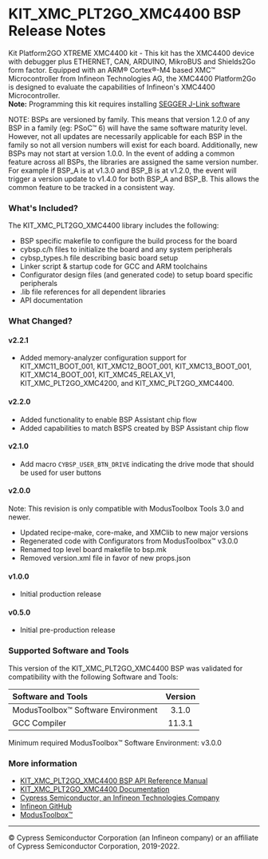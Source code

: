 # KIT_XMC_PLT2GO_XMC4400 BSP Release Notes
Kit Platform2GO XTREME XMC4400 kit - This kit has the XMC4400 device with debugger plus ETHERNET, CAN, ARDUINO, MikroBUS and Shields2Go form factor. Equipped with an ARM® Cortex®-M4 based XMC™ Microcontroller from Infineon Technologies AG, the XMC4400 Platform2Go is designed to evaluate the capabilities of Infineon's XMC4400 Microcontroller.     
**Note:**
Programming this kit requires installing 
[SEGGER J-Link software](https://www.segger.com/downloads/jlink/#J-LinkSoftwareAndDocumentationPack)

NOTE: BSPs are versioned by family. This means that version 1.2.0 of any BSP in a family (eg: PSoC™ 6) will have the same software maturity level. However, not all updates are necessarily applicable for each BSP in the family so not all version numbers will exist for each board. Additionally, new BSPs may not start at version 1.0.0. In the event of adding a common feature across all BSPs, the libraries are assigned the same version number. For example if BSP_A is at v1.3.0 and BSP_B is at v1.2.0, the event will trigger a version update to v1.4.0 for both BSP_A and BSP_B. This allows the common feature to be tracked in a consistent way.

### What's Included?
The KIT_XMC_PLT2GO_XMC4400 library includes the following:
* BSP specific makefile to configure the build process for the board
* cybsp.c/h files to initialize the board and any system peripherals
* cybsp_types.h file describing basic board setup
* Linker script & startup code for GCC and ARM toolchains
* Configurator design files (and generated code) to setup board specific peripherals
* .lib file references for all dependent libraries
* API documentation

### What Changed?
#### v2.2.1
* Added memory-analyzer configuration support for KIT_XMC11_BOOT_001, KIT_XMC12_BOOT_001, KIT_XMC13_BOOT_001, KIT_XMC14_BOOT_001, KIT_XMC45_RELAX_V1, KIT_XMC_PLT2GO_XMC4200, and KIT_XMC_PLT2GO_XMC4400.
#### v2.2.0
* Added functionality to enable BSP Assistant chip flow
* Added capabilities to match BSPS created by BSP Assistant chip flow
#### v2.1.0
* Add macro `CYBSP_USER_BTN_DRIVE` indicating the drive mode that should be used for user buttons
#### v2.0.0
Note: This revision is only compatible with ModusToolbox Tools 3.0 and newer.
* Updated recipe-make, core-make, and XMClib to new major versions
* Regenerated code with Configurators from ModusToolbox™ v3.0.0
* Renamed top level board makefile to bsp.mk
* Removed version.xml file in favor of new props.json
#### v1.0.0
* Initial production release
#### v0.5.0
* Initial pre-production release

### Supported Software and Tools
This version of the KIT_XMC_PLT2GO_XMC4400 BSP was validated for compatibility with the following Software and Tools:

| Software and Tools                        | Version |
| :---                                      | :----:  |
| ModusToolbox™ Software Environment        | 3.1.0   |
| GCC Compiler                              | 11.3.1  |

Minimum required ModusToolbox™ Software Environment: v3.0.0

### More information
* [KIT_XMC_PLT2GO_XMC4400 BSP API Reference Manual][api]
* [KIT_XMC_PLT2GO_XMC4400 Documentation](https://www.infineon.com/cms/en/product/evaluation-boards/kit_xmc_plt2go_xmc4400/)
* [Cypress Semiconductor, an Infineon Technologies Company](http://www.cypress.com)
* [Infineon GitHub](https://github.com/infineon)
* [ModusToolbox™](https://www.cypress.com/products/modustoolbox-software-environment)

[api]: https://infineon.github.io/TARGET_KIT_XMC_PLT2GO_XMC4400/html/modules.html

---
© Cypress Semiconductor Corporation (an Infineon company) or an affiliate of Cypress Semiconductor Corporation, 2019-2022.